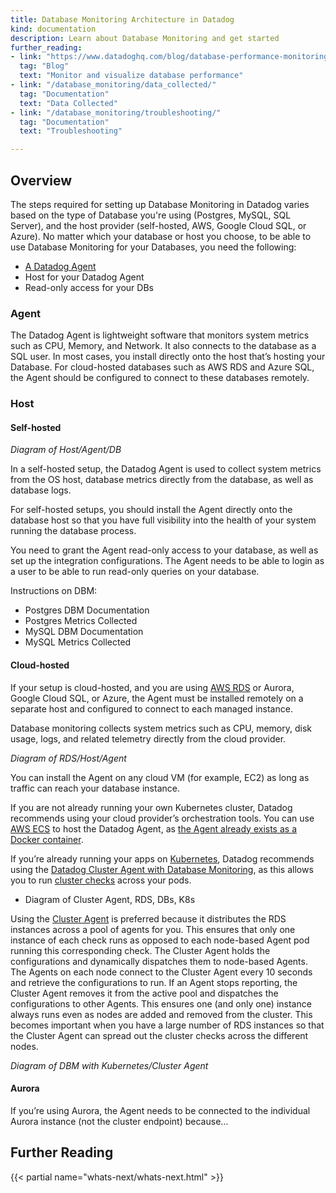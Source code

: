 ```yaml
---
title: Database Monitoring Architecture in Datadog
kind: documentation
description: Learn about Database Monitoring and get started
further_reading:
- link: "https://www.datadoghq.com/blog/database-performance-monitoring-datadog"
  tag: "Blog"
  text: "Monitor and visualize database performance"
- link: "/database_monitoring/data_collected/"
  tag: "Documentation"
  text: "Data Collected"
- link: "/database_monitoring/troubleshooting/"
  tag: "Documentation"
  text: "Troubleshooting"

---
```



## Overview

The steps required for setting up Database Monitoring in Datadog varies based on the type of Database you're using (Postgres, MySQL, SQL Server), and the host provider (self-hosted, AWS, Google Cloud SQL, or Azure). No matter which your database or host you choose, to be able to use Database Monitoring for your Databases, you need the following:

* [A Datadog Agent][1]
* Host for your Datadog Agent
* Read-only access for your DBs

### Agent

The Datadog Agent is lightweight software that monitors system metrics such as CPU, Memory, and Network. It also connects to the database as a SQL user. In most cases, you install directly onto the host that’s hosting your Database. For cloud-hosted databases such as AWS RDS and Azure SQL, the Agent should be configured to connect to these databases remotely.

### Host

#### Self-hosted

_Diagram of Host/Agent/DB_

In a self-hosted setup, the Datadog Agent is used to collect system metrics from the OS host, database metrics directly from the database, as well as database logs.

For self-hosted setups, you should install the Agent directly onto the database host so that you have full visibility into the health of your system running the database process.

You need to grant the Agent read-only access to your database, as well as set up the integration configurations. The Agent needs to be able to login as a user to be able to run read-only queries on your database.

Instructions on DBM:

* Postgres DBM Documentation
* Postgres Metrics Collected
* MySQL DBM Documentation
* MySQL Metrics Collected

#### Cloud-hosted

If your setup is cloud-hosted, and you are using [AWS RDS][2] or Aurora, Google Cloud SQL, or Azure, the Agent must be installed remotely on a separate host and configured to connect to each managed instance.

Database monitoring collects system metrics such as CPU, memory, disk usage, logs, and related telemetry directly from the cloud provider.

_Diagram of RDS/Host/Agent_

You can install the Agent on any cloud VM (for example, EC2) as long as traffic can reach your database instance.

If you are not already running your own Kubernetes cluster, Datadog recommends using your cloud provider’s orchestration tools. You can use [AWS ECS][3] to host the Datadog Agent, as [the Agent already exists as a Docker container][4].


If you’re already running your apps on [Kubernetes][5], Datadog recommends using the [Datadog Cluster Agent with Database Monitoring][6], as this allows you to run [cluster checks][7] across your pods.

* Diagram of Cluster Agent, RDS, DBs, K8s

Using the [Cluster Agent][8] is preferred because it distributes the RDS instances across a pool of agents for you. This ensures that only one instance of each check runs as opposed to each node-based Agent pod running this corresponding check. The Cluster Agent holds the configurations and dynamically dispatches them to node-based Agents. The Agents on each node connect to the Cluster Agent every 10 seconds and retrieve the configurations to run. If an Agent stops reporting, the Cluster Agent removes it from the active pool and dispatches the configurations to other Agents. This ensures one (and only one) instance always runs even as nodes are added and removed from the cluster. This becomes important when you have a large number of RDS instances so that the Cluster Agent can spread out the cluster checks across the different nodes.

_Diagram of DBM with Kubernetes/Cluster Agent_


#### Aurora

If you’re using Aurora, the Agent needs to be connected to the individual Aurora instance (not the cluster endpoint) because…


## Further Reading

{{< partial name="whats-next/whats-next.html" >}}

[1]: /agent/basic_agent_usage/
[2]: /integrations/amazon_rds/
[3]: /agent/amazon_ecs/
[4]: /agent/docker/
[5]: /agent/kubernetes/integrations/
[6]: /database_monitoring/setup_postgres/rds/?tab=kubernetes
[7]: /agent/cluster_agent/clusterchecks/
[8]: https://www.datadoghq.com/blog/datadog-cluster-agent/
